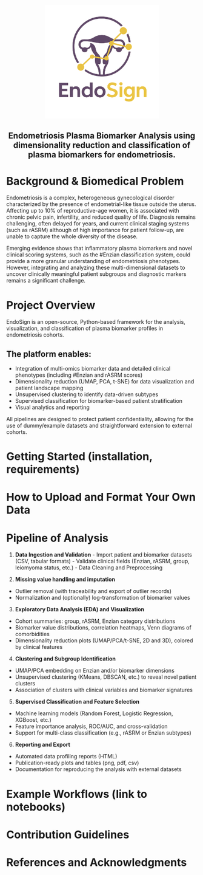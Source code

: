 <p align="center">
  <img src="EndoSign_logo.png" alt="EndoSign Logo" width="300"/>
</p>

<h2 align="center">Endometriosis Plasma Biomarker Analysis using dimensionality reduction and classification of plasma biomarkers for endometriosis.</h2>

# Background & Biomedical Problem
Endometriosis is a complex, heterogeneous gynecological disorder characterized by the presence of endometrial-like tissue outside the uterus. Affecting up to 10% of reproductive-age women, it is associated with chronic pelvic pain, infertility, and reduced quality of life. Diagnosis remains challenging, often delayed for years, and current clinical staging systems (such as rASRM) although of high importance for patient follow-up, are unable to capture the whole diversity of the disease.

Emerging evidence shows that inflammatory plasma biomarkers and novel clinical scoring systems, such as the #Enzian classification system, could provide a more granular understanding of endometriosis phenotypes. However, integrating and analyzing these multi-dimensional datasets to uncover clinically meaningful patient subgroups and diagnostic markers remains a significant challenge.

# Project Overview 

EndoSign is an open-source, Python-based framework for the analysis, visualization, and classification of plasma biomarker profiles in endometriosis cohorts. 

## The platform enables:

- Integration of multi-omics biomarker data and detailed clinical phenotypes (including #Enzian and rASRM scores)
- Dimensionality reduction (UMAP, PCA, t-SNE) for data visualization and patient landscape mapping
- Unsupervised clustering to identify data-driven subtypes
- Supervised classification for biomarker-based patient stratification
- Visual analytics and reporting

All pipelines are designed to protect patient confidentiality, allowing for the use of dummy/example datasets and straightforward extension to external cohorts.

# Getting Started (installation, requirements)

# How to Upload and Format Your Own Data

# Pipeline of Analysis
  1. **Data Ingestion and Validation**
    - Import patient and biomarker datasets (CSV, tabular formats)
    - Validate clinical fields (Enzian, rASRM, group, leiomyoma status, etc.)
    - Data Cleaning and Preprocessing

  2. **Missing value handling and imputation**
  - Outlier removal (with traceability and export of outlier records)
  - Normalization and (optionally) log-transformation of biomarker values

  3. **Exploratory Data Analysis (EDA) and Visualization**
  - Cohort summaries: group, rASRM, Enzian category distributions
  - Biomarker value distributions, correlation heatmaps, Venn diagrams of comorbidities
  - Dimensionality reduction plots (UMAP/PCA/t-SNE, 2D and 3D), colored by clinical features
  
  4. **Clustering and Subgroup Identification**
  - UMAP/PCA embedding on Enzian and/or biomarker dimensions
  - Unsupervised clustering (KMeans, DBSCAN, etc.) to reveal novel patient clusters
  - Association of clusters with clinical variables and biomarker signatures
  5. **Supervised Classification and Feature Selection**
  - Machine learning models (Random Forest, Logistic Regression, XGBoost, etc.)
  - Feature importance analysis, ROC/AUC, and cross-validation
  - Support for multi-class classification (e.g., rASRM or Enzian subtypes)
  6. **Reporting and Export**
  - Automated data profiling reports (HTML)
  - Publication-ready plots and tables (png, pdf, csv)
  - Documentation for reproducing the analysis with external datasets

# Example Workflows (link to notebooks)

# Contribution Guidelines

# References and Acknowledgments
